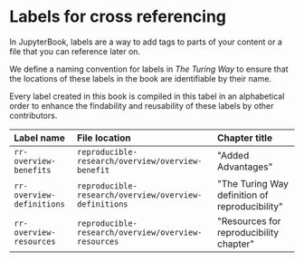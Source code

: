 # Labels for cross referencing

In JupyterBook, labels are a way to add tags to parts of your content or a file that you can reference later on.

We define a naming convention for labels in _The Turing Way_ to ensure that the locations of these labels in the book are identifiable by their name.

Every label created in this book is compiled in this tabel in an alphabetical order to enhance the findability and reusability of these labels by other contributors.

| Label name | File location | Chapter title |
|:---|:---|:---|
|`rr-overview-benefits`| `reproducible-research/overview/overview-benefit` | "Added Advantages" |
`rr-overview-definitions` | `reproducible-research/overview/overview-definitions` | "The Turing Way definition of reproducibility" |
| `rr-overview-resources` | `reproducible-research/overview/overview-resources` | "Resources for reproducibility chapter" |
